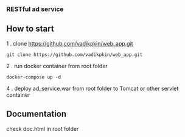 ### RESTful ad service

## How to start
1 . clone https://github.com/vadikpkin/web_app.git
```
git clone https://github.com/vadikpkin/web_app.git
```
2 . run docker container from root folder
```
docker-compose up -d
```
4 . deploy ad_service.war from root folder to Tomcat or other servlet container

## Documentation

check doc.html in root folder